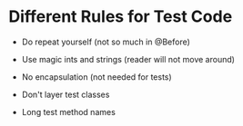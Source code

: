 # Different Rules for Test Code

- Do repeat yourself (not so much in @Before)

- Use magic ints and strings (reader will not move around)

- No encapsulation (not needed for tests)

- Don't layer test classes

- Long test method names
